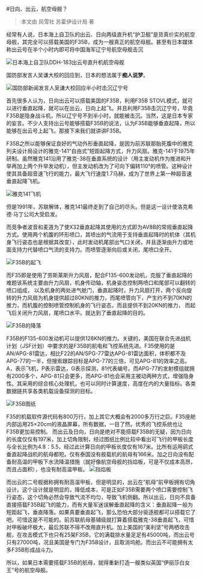 #日向、出云，航空母舰？
> 本文由 风雪社 苏霍伊设计局 著

经常有人说，日本海上自卫队的出云、日向两级直升机“护卫舰”是货真价实的航空母舰，其完全可以搭载美国的F35B，成为一艘真正的航空母舰。甚至有日本媒体称出云号在半个小时内即可将中国海军辽宁号航空母舰击沉

![日本海上自卫队DDH-183出云号直升机航空母舰](https://s1.ax1x.com/2018/02/15/9YR5kj.jpg)

国防部发言人吴谦大校的回应到，日本的想法属于**痴人说梦**。

![国防部新闻发言人吴谦大校回应半小时击沉辽宁号](https://s1.ax1x.com/2018/02/15/9YWZAH.jpg)

首先很多人认为，日向出云可以搭载美国的F35B，利用F35B STOVL模式，就可以进行垂直起降，就可以在出云，日向上起飞。并且利用F35B击沉辽宁号，毕竟F35B是隐身战斗机，所以辽宁号不到半小时，就能被击沉。当然，这是日本专家的妄言。不少人支持出云号能够搭载F35B的说法，认为F35B能够垂直起降，所以能够在出云号上起飞，那接下来我们就讲讲F35B。

F35B之所以能够保证良好的气动外形垂直起降，是因为前苏联那胎死腹中的雅克列夫设计局设计的雅克-141“自由式”短距起降方式，升力风扇。雅克-141于1975年研制。虽然雅克141沿用了雅克-38在垂直系统的设计（用主发动机作为推进和升举再加上两个升举发动机），但主发动机改为了可向下偏转110°的喷管。这种设计使其具备超音速飞行的能力，最大飞行速度1.7马赫，成为了世界上第一种超音速垂直起降飞机。

![雅克141飞机](https://s1.ax1x.com/2018/02/15/9YfBRI.jpg)

但是1991年，苏联解体，雅克141最终走到了自己的尽头。但是这一设计使洛克希德·马丁公司大受启发。

而竞争者波音和麦道为了使X32垂直起降其使用的方式即为AV8B的常规垂直起降方式。使用两个机腹的环形喷口，其喷出的气流用于支持垂直起降时的机体（其机身飞行姿态也是根据其改变），此时发动机尾部出气口关闭，并且逐渐由升力或地面支持力代替喷口气流的支持力。而喷管逐渐向后或关闭，尾喷口全开。

![F35B的起飞](https://s1.ax1x.com/2018/02/15/9YfhJs.jpg)

而F35即是使用了劳斯莱斯升力风扇，配合F135-600发动机，克服了垂直起降的难题该系统主要由升力风扇，机身传动轴，机身姿态控制两喷口和尾部可以翻转的喷口组成， 以及机身的两处进气舱门，垂直起降时，升力风扇打开，两个反向旋转的升力风扇为机身提供超过80KN的推力，而尾喷管向下，产生约不到70KN的推力，而机腹的控制喷管控制机身的飞行姿态，而且提供不到20KN的推力， 而起飞后关闭升力风扇，尾喷口水平。就达到了垂直起降的目的。

![F35B的降落](https://s1.ax1x.com/2018/02/15/9Yf5zq.jpg)

F35B的F135-600发动机可以提供128KN的推力。关键的，美国在联合先进战机计划（JSF计划）中要求的是F35B的航电和飞控系统先进。F35使用的是AN/APG-81雷达，相比F22的AN/SPG-77雷达APG-81雷达面积，体积都不及APG-77的一半，但搜索跟踪目标是APG-77的三倍，可见APG-81的效率之高。A，表示飞机，P表示雷达，G表示探测，81代表编号。而APG-77的发射模组就拥有2000多个，APG-81只会更多，而APG-81也会采用主被动两种方式，增强隐身性。其采用的综合核心处理机，也可以同时计算速度，高度在内的大量指标。各类数据链共享各类机载设备探测的目标。

![F35B图纸](https://s1.ax1x.com/2018/02/15/9YfTyV.jpg)

F35的机载软件源代码有800万行，加上其它大概会有2000多万行之巨。F35座舱内部运用25×20cm的液晶屏幕，所有数据，一目了然。优秀的飞控系统也让F35B更加易控制。 而出云及日向，日向是绝对不能搭载F35B的无疑，因为日向的长度仅仅有197米，加上切角限制，经过图纸比例比较中看出可飞行的甲板长度与全长比例为4.8：5.5，经过此计算日向的甲板长度仅有167米。比所有运用鹞式垂直起降战机的航母都短。仅有泰国没有舰载机的航母有166米。加之日向没有配备耐高温的甲板下水流降温措施（就好像航空母舰的挡焰板，可是不仅成本高昂，而且占面积），也没有耐高温甲板。
![挡焰板](https://s1.ax1x.com/2018/02/15/9Yffij.jpg)

而出云的二号舰据称拥有耐高温甲板，但是明显的，出云在“航母”前甲板拥有切角设计。这个设计就是明显的，降低成本，可是正如F35B需要两个喷口需要控制飞行姿态，这个切角必然会导致气流不均匀，导致飞机侧翻。所以出云，日向不具备直接搭载F35B起飞的能力，而有大量军迷误解垂直起降的含义：垂直起降一般为短距起飞，垂直降落。如果真要垂直起飞，那么恐怕大部分驱逐舰都可以搭载它了吧。可惜这是不可能的。前苏联航母基辅级就打算着搭载雅克-38垂直起飞，可惜对甲板破坏极大，最后苏联不得不改用直升机。加上美国的“美利坚”号两栖攻击舰，在攻击模式下也只有25架F35B，它的满载排水量足足有45000吨，而出云号只有27000吨，况且美国是专门为F35B设计，且取消坞舱。而出云不可能拥有太多F35B形成战斗力。

所以，如果日本需要搭载F35B的航母，就得重新打造一艘类似英国“伊丽莎白女王”号的航空母舰。




